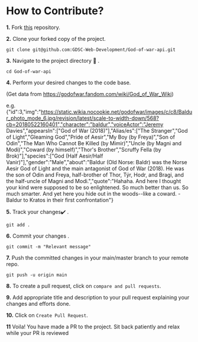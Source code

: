 # How to Contribute?


**1.**  Fork [this](https://github.com/GDSC-Web-Development/God-of-war-api) repository.


**2.**  Clone your forked copy of the project.

```
git clone git@github.com:GDSC-Web-Development/God-of-war-api.git
```

**3.** Navigate to the project directory :file_folder: .

```
cd God-of-war-api
```

**4.** Perform your desired changes to the code base.

(Get data from https://godofwar.fandom.com/wiki/God_of_War_Wiki)
 
 e.g. {"id":3,"img":"https://static.wikia.nocookie.net/godofwar/images/c/c8/Baldur_photo_mode_6.jpg/revision/latest/scale-to-width-down/568?cb=20180522160401","character":"baldur","voiceActor":"Jeremy Davies","appearsIn":["God of War (2018)"],"Alias/es":["The Stranger","God of Light","Gleaming God","Pride of Aesir","My Boy (by Freya)","Son of Odin","The Man Who Cannot Be Killed (by Mimir)","Uncle (by Magni and Modi)","Coward (by himself)","Thor's Brother","Scruffy Fella (by Brok)"],"species":["God (Half Aesir/Half Vanir)"],"gender":"Male","about":"Baldur (Old Norse: Baldr) was the Norse Aesir God of Light and the main antagonist of God of War (2018). He was the son of Odin and Freya, half-brother of Thor, Týr, Hodr, and Bragi, and the half-uncle of Magni and Modi.","quote":"Hahaha. And here I thought your kind were supposed to be so enlightened. So much better than us. So much smarter. And yet here you hide out in the woods--like a coward. -Baldur to Kratos in their first confrontation"}


**5.** Track your changes:heavy_check_mark: .

```
git add . 
```

**6.** Commit your changes .

```
git commit -m "Relevant message"
```

**7.** Push the committed changes in your main/master branch to your remote repo.

```
git push -u origin main
```

**8.** To create a pull request, click on `compare and pull requests`.


**9.** Add appropriate title and description to your pull request explaining your changes and efforts done.


**10.** Click on `Create Pull Request`.


**11** Voila! You have made a PR to the project. Sit back patiently and relax while your PR is reviewed
